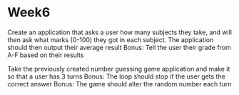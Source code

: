 # Week6 

Create an application that asks a user how many subjects they take, and will then ask what marks (0-100) they got in each subject. The application should then output their average result
Bonus: Tell the user their grade from A-F based on their results

Take the previously created number guessing game application and make it so that a user has 3 turns
Bonus: The loop should stop if the user gets the correct answer
Bonus: The game should alter the random number each turn

